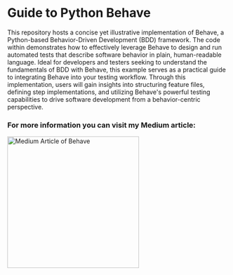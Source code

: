 # Guide to Python Behave
This repository hosts a concise yet illustrative implementation of Behave, a Python-based Behavior-Driven Development (BDD) framework. The code within demonstrates how to effectively leverage Behave to design and run automated tests that describe software behavior in plain, human-readable language. Ideal for developers and testers seeking to understand the fundamentals of BDD with Behave, this example serves as a practical guide to integrating Behave into your testing workflow. Through this implementation, users will gain insights into structuring feature files, defining step implementations, and utilizing Behave's powerful testing capabilities to drive software development from a behavior-centric perspective.

### For more information you can visit my Medium article:
<a href="https://medium.com/@moraneus/aaa3fa5e4c54">
    <img src="https://miro.medium.com/v2/resize:fit:1400/format:webp/1*jfdwtvU6V6g99q3G7gq7dQ.png" width="300" alt="Medium Article of Behave">
</a>

